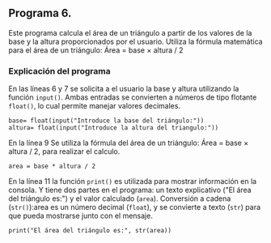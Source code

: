 ## Programa 6. 
Este programa calcula el área de un triángulo a partir de los valores de la base y la altura proporcionados por el usuario. 
Utiliza la fórmula matemática para el área de un triángulo: Área = base × altura / 2

### Explicación del programa 
En las líneas 6 y 7 se solicita a el usuario la base y altura utilizando la función `input()`.
Ambas entradas se convierten a números de tipo flotante `float()`, lo cual permite manejar valores decimales.
```
base= float(input("Introduce la base del triángulo:"))
altura= float(input("Introduce la altura del triangulo:"))
```

En la línea 9 Se utiliza la fórmula del área de un triángulo:  Área = base × altura / 2, para realizar el calculo.                                                     
```
area = base * altura / 2
```

En la línea 11 la función `print()` es utilizada para mostrar información en la consola. Y tiene dos partes en el programa: un texto explicativo ("El área del triángulo es:") y el valor calculado (`area`). Conversión a cadena (`str()`):area es un número decimal (`float`), y se convierte a texto (`str`) para que pueda mostrarse junto con el mensaje.
```
print("El área del triángulo es:", str(area))
```
